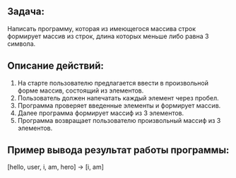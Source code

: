 ## Задача:
Написать программу, которая из имеющегося массива строк формирует массив из строк, длина которых меньше либо равна 3 символа.
## Описание действий:
1. На старте пользователю предлагается ввести в произвольной форме массив, состоящий из элементов.
2. Пользователь должен напечатать каждый элемент через пробел.
3. Программа проверяет введенные элементы и формирует массив.
4. Далее программа формирует массиф из 3 элементов.
5. Программа возвращает пользователю произвольный массиф из 3 элементов.
## Пример вывода результат работы программы:
[hello, user, i, am, hero] -> [i, am]
